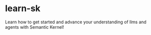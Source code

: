 # learn-sk
Learn how to get started and advance your understanding of llms and agents with Semantic Kernel!

